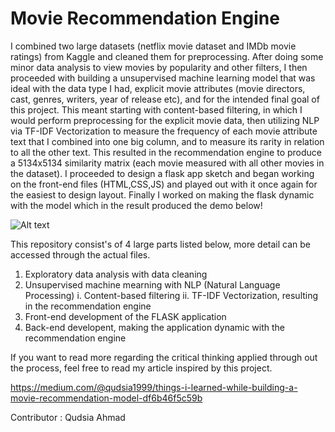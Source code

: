 # Movie Recommendation Engine

I combined two large datasets (netflix movie dataset and IMDb movie ratings) from Kaggle and cleaned them for preprocessing. After doing some minor data analysis to view movies by popularity and other filters, I then proceeded with building a unsupervised machine learning model that was ideal with the data type I had, explicit movie attributes (movie directors, cast, genres, writers, year of release etc), and for the intended final goal of this project. This meant starting with content-based filtering, in which I would perform preprocessing for the explicit movie data, then utilizing NLP via TF-IDF Vectorization to measure the frequency of each movie attribute text that I combined into one big column, and to measure its rarity in relation to all the other text. This resulted in the recommendation engine to produce a 5134x5134 similarity matrix (each movie measured with all other movies in the dataset). I proceeded to design a flask app sketch and began working on the front-end files (HTML,CSS,JS) and played out with it once again for the easiest to design layout. Finally I worked on making the flask dynamic with the model which in the result produced the demo below! 

![Alt text](/path/to/image.jpg)

This repository consist's of 4 large parts listed below, more detail can be accessed through the actual files. 

1. Exploratory data analysis with data cleaning
2. Unsupervised machine mearning with NLP (Natural Language Processing)
   i. Content-based filtering
   ii. TF-IDF Vectorization, resulting in the recommendation engine
3. Front-end development of the FLASK application
4. Back-end developent, making the application dynamic with the recommendation engine

If you want to read more regarding the critical thinking applied through out the process, feel free to read my article inspired by this project.  

https://medium.com/@qudsia1999/things-i-learned-while-building-a-movie-recommendation-model-df6b46f5c59b

Contributor : Qudsia Ahmad
